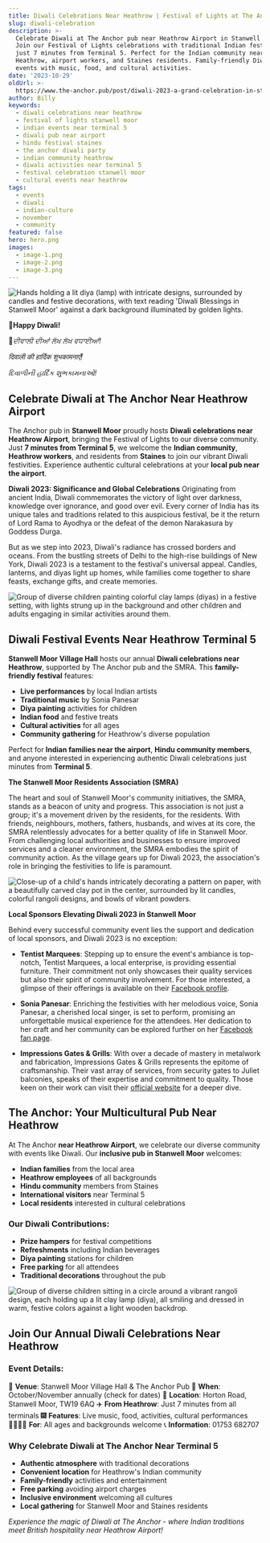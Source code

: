 ```yaml
---
title: Diwali Celebrations Near Heathrow | Festival of Lights at The Anchor
slug: diwali-celebration
description: >-
  Celebrate Diwali at The Anchor pub near Heathrow Airport in Stanwell Moor.
  Join our Festival of Lights celebrations with traditional Indian festivities,
  just 7 minutes from Terminal 5. Perfect for the Indian community near
  Heathrow, airport workers, and Staines residents. Family-friendly Diwali
  events with music, food, and cultural activities.
date: '2023-10-29'
oldUrl: >-
  https://www.the-anchor.pub/post/diwali-2023-a-grand-celebration-in-stanwell-moor
author: Billy
keywords:
  - diwali celebrations near heathrow
  - festival of lights stanwell moor
  - indian events near terminal 5
  - diwali pub near airport
  - hindu festival staines
  - the anchor diwali party
  - indian community heathrow
  - diwali activities near terminal 5
  - festival celebration stanwell moor
  - cultural events near heathrow
tags:
  - events
  - diwali
  - indian-culture
  - november
  - community
featured: false
hero: hero.png
images:
  - image-1.png
  - image-2.png
  - image-3.png
---
```


  

![Hands holding a lit diya (lamp) with intricate designs, surrounded by candles and festive decorations, with text reading 'Diwali Blessings in Stanwell Moor' against a dark background illuminated by golden lights.](/content/blog/diwali-celebration/hero.png)

**🎉Happy Diwali!**

**🎉**_ਦੀਵਾਲੀ ਦੀਆਂ ਲੱਖ ਲੱਖ ਵਧਾਈਆਂ!_

_दिवाली की हार्दिक शुभकामनाएँ!_

_દિવાળીની હાર્દિક શુભકામનાઓ!_

  

## Celebrate Diwali at The Anchor Near Heathrow Airport

The Anchor pub in **Stanwell Moor** proudly hosts **Diwali celebrations near Heathrow Airport**, bringing the Festival of Lights to our diverse community. Just **7 minutes from Terminal 5**, we welcome the **Indian community**, **Heathrow workers**, and residents from **Staines** to join our vibrant Diwali festivities. Experience authentic cultural celebrations at your **local pub near the airport**.

  

**Diwali 2023: Significance and Global Celebrations** Originating from ancient India, Diwali commemorates the victory of light over darkness, knowledge over ignorance, and good over evil. Every corner of India has its unique tales and traditions related to this auspicious festival, be it the return of Lord Rama to Ayodhya or the defeat of the demon Narakasura by Goddess Durga.

  

But as we step into 2023, Diwali's radiance has crossed borders and oceans. From the bustling streets of Delhi to the high-rise buildings of New York, Diwali 2023 is a testament to the festival's universal appeal. Candles, lanterns, and diyas light up homes, while families come together to share feasts, exchange gifts, and create memories.

![Group of diverse children painting colorful clay lamps (diyas) in a festive setting, with lights strung up in the background and other children and adults engaging in similar activities around them.](/content/blog/diwali-celebration/image-1.png)

## **Diwali Festival Events Near Heathrow Terminal 5**

**Stanwell Moor Village Hall** hosts our annual **Diwali celebrations near Heathrow**, supported by The Anchor pub and the SMRA. This **family-friendly festival** features:

- **Live performances** by local Indian artists
- **Traditional music** by Sonia Panesar
- **Diya painting** activities for children
- **Indian food** and festive treats
- **Cultural activities** for all ages
- **Community gathering** for Heathrow's diverse population

Perfect for **Indian families near the airport**, **Hindu community members**, and anyone interested in experiencing authentic Diwali celebrations just minutes from **Terminal 5**.

  

**The Stanwell Moor Residents Association (SMRA)**

The heart and soul of Stanwell Moor's community initiatives, the SMRA, stands as a beacon of unity and progress. This association is not just a group; it's a movement driven by the residents, for the residents. With friends, neighbours, mothers, fathers, husbands, and wives at its core, the SMRA relentlessly advocates for a better quality of life in Stanwell Moor. From challenging local authorities and businesses to ensure improved services and a cleaner environment, the SMRA embodies the spirit of community action. As the village gears up for Diwali 2023, the association's role in bringing the festivities to life is paramount.

![Close-up of a child's hands intricately decorating a pattern on paper, with a beautifully carved clay pot in the center, surrounded by lit candles, colorful rangoli designs, and bowls of vibrant powders.](/content/blog/diwali-celebration/image-2.png)

**Local Sponsors Elevating Diwali 2023 in Stanwell Moor**

Behind every successful community event lies the support and dedication of local sponsors, and Diwali 2023 is no exception:

*   **Tentist Marquees**: Stepping up to ensure the event's ambiance is top-notch, Tentist Marquees, a local enterprise, is providing essential furniture. Their commitment not only showcases their quality services but also their spirit of community involvement. For those interested, a glimpse of their offerings is available on their [Facebook profile](https://www.facebook.com/p/Tentist-Marquees-100072880734957/).
    
*   **Sonia Panesar**: Enriching the festivities with her melodious voice, Sonia Panesar, a cherished local singer, is set to perform, promising an unforgettable musical experience for the attendees. Her dedication to her craft and her community can be explored further on her [Facebook fan page](https://www.facebook.com/soniapanesarfanpage/).
    
*   **Impressions Gates & Grills**: With over a decade of mastery in metalwork and fabrication, Impressions Gates & Grills represents the epitome of craftsmanship. Their vast array of services, from security gates to Juliet balconies, speaks of their expertise and commitment to quality. Those keen on their work can visit their [official website](https://impressionsgatesngrills.com/) for a deeper dive.
    

## **The Anchor: Your Multicultural Pub Near Heathrow**

At The Anchor **near Heathrow Airport**, we celebrate our diverse community with events like Diwali. Our **inclusive pub in Stanwell Moor** welcomes:

- **Indian families** from the local area
- **Heathrow employees** of all backgrounds
- **Hindu community** members from Staines
- **International visitors** near Terminal 5
- **Local residents** interested in cultural celebrations

### Our Diwali Contributions:
- **Prize hampers** for festival competitions
- **Refreshments** including Indian beverages
- **Diya painting** stations for children
- **Free parking** for all attendees
- **Traditional decorations** throughout the pub

![Group of diverse children sitting in a circle around a vibrant rangoli design, each holding up a lit clay lamp (diya), all smiling and dressed in warm, festive colors against a light wooden backdrop.](/content/blog/diwali-celebration/image-3.png)

## **Join Our Annual Diwali Celebrations Near Heathrow**

### Event Details:
🎪 **Venue**: Stanwell Moor Village Hall & The Anchor Pub
📅 **When**: October/November annually (check for dates)
📍 **Location**: Horton Road, Stanwell Moor, TW19 6AQ
✈️ **From Heathrow**: Just 7 minutes from all terminals
🎆 **Features**: Live music, food, activities, cultural performances
👨‍👩‍👧‍👦 **For**: All ages and backgrounds welcome
📞 **Information**: 01753 682707

### Why Celebrate Diwali at The Anchor Near Terminal 5

- **Authentic atmosphere** with traditional decorations
- **Convenient location** for Heathrow's Indian community
- **Family-friendly** activities and entertainment
- **Free parking** avoiding airport charges
- **Inclusive environment** welcoming all cultures
- **Local gathering** for Stanwell Moor and Staines residents

*Experience the magic of Diwali at The Anchor - where Indian traditions meet British hospitality near Heathrow Airport!*
